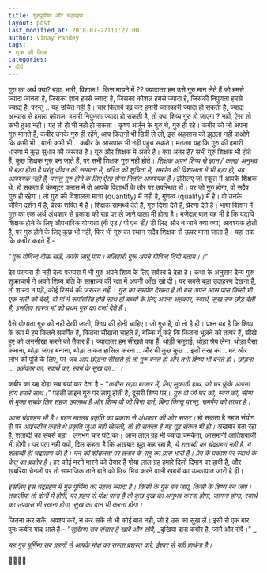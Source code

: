 ```yaml
---
title: गुरुपूर्णिमा और चंद्रग्रहण
layout: post
last_modified_at: 2018-07-27T11:27:00
author: Vinay Pandey
tags:
- शुक्र की फिक्र
categories:
- दीर्घ
---
```

गुरु का अर्थ क्या? 
बड़ा, भारी, विशाल !! 
किस मायने में ?? 
ज्यादातर हम उसे गुरु मान लेते हैं
जो हमसे ज्यादा जानता है,
जिसका ज्ञान हमसे ज्यादा है,
जिसका कौशल हमसे ज्यादा है,
जिसकी निपुणता हमसे ज्यादा है,
परन्तु .. यह उचित नही है।
चार किताबें पढ़ कर हमारी जानकारी ज्यादा हो सकती है, ज्यादा अभ्यास से हमारा कौशल, हमारी निपुणता ज्यादा हो सकती है,  तो क्या शिष्य गुरु हो जाएगा ? नही, ऐसा तो कभी हुआ नही। यह तो हो भी नही हो सकता। कृष्ण अर्जुन के गुरु थे, गुरु ही रहे। कबीर को जो अपना गुरु मानते हैं, कबीर उनके गुरु ही रहेंगे, आप कितनी भी डिग्री ले लो, इस अहसास को झुठला नही पाओगे कि कभी भी ..यानी कभी भी .. कबीर के आसपास भी नही पहुंच सकते। मतलब यह कि गुरु की हमारी धारणा में कुछ सुधार की जरूरत है। 
गुरु और शिक्षक में अंतर है। 
क्या अंतर है? 
सभी गुरु शिक्षक भी होते हैं, कुछ शिक्षक गुरु बन जाते हैं, पर सभी शिक्षक गुरु नही होते। *शिक्षक अपने शिष्य से ज्ञान / कला/ अनुभव में बड़ा होता है परंतु जीवन की समग्रता में, चरित्र की शुचिता में, समर्पण की विशालता में भी बड़ा हो, यह आवश्यक नही है, परन्तु गुरु होने के लिए ऐसा होना नितांत आवश्यक है।* इसिलए जो स्कूल में आपके शिक्षक थे, हो सकता है कंप्यूटर क्लास में वो आपके विद्यार्थी के तौर पर उपस्थित हों। पर जो गुरु होगा, वो सदैव गुरु ही रहेगा। तो गुरु की विशालता मात्रा (quantity) में नही है, गुणत्व (quality) में है। वो उनके जीवैन दर्शन में है, प्रेरक शक्ति में है। शिक्षक सामर्थ्य देते हैं, गुरु दिशा देते हैं, प्रेरणा देते हैं। भाषा विज्ञान में गुरु का एक अर्थ अंधकार से प्रकाश की राह पर ले जाने वाला भी होता है। 
मजेदार बात यह भी है कि यद्यपि शिक्षक होने के लिए औपचारिक योग्यता (बी एड / पी एच डी/ डी लिट् और न जाने क्या क्या) आवश्यक होती है, पर गुरु होने के लिए कुछ भी नही, फिर भी गुरु का स्थान सदैव शिक्षक से ऊपर माना जाता है। यहां तक कि कबीर कहते हैं -

_"गुरू गोविन्द दोऊ खड़े, काके लागूं पांय।_
_बलिहारी गुरू अपने गोविन्द दियो बताय।।"_

देव परम्परा ही नही दैत्य परम्परा में भी गुरु अपने शिष्य के लिए सर्वस्व दे देता है। कथा के अनुसार दैत्य गुरु शुक्राचार्य ने अपने शिष्य बलि के साम्राज्य की रक्षा में अपनी आँख खो दी। पर सबसे बड़ा उदाहरण देखना है, तो शास्त्र न पढ़ें, कोई रिसर्च की जरूरत नही। *गुरु का समर्पण देखना है तो बस अपने आस पास किसी भी एक नारी  को देखें, वो मां में रूपांतरित होते साथ ही बच्चों के लिए अपना अहंकार, स्वार्थ, सुख सब छोड़ देती है, इसलिए शास्त्र मां को प्रथम गुरु का दर्जा देते हैं।*

वैसे योग्यता गुरु की नही देखी जाती, शिष्य की होनी चाहिए। जो गुरु है, वो तो है ही। प्रश्न यह है कि शिष्य के रूप में हम कितने समर्पित हैं, कितना सीखना चाहते हैं, बल्कि यूँ कहें कि कितना भूलने को तत्पर हैं, सीखे हुए को अनसीखा करने को तैयार हैं। ज्यादातर हम सीखते क्या हैं, थोड़ी चतुराई, थोड़ा श्रेय लेना, थोड़ा पैसा कमाना, थोड़ा जगह बनाना, थोड़ा ताकत हासिल करना .. और भी कुछ कुछ .. इसी तरह का .. मद और लोभ की पूर्ति के लिए, पर *जब आप छोड़ना सीखते हो तो गुरु बनते हो और तभी शिष्य भी बनते हो। छोड़ना ... अहंकार का, स्वार्थ का, स्वयं के सुख का .. ।*

कबीर का यह दोहा सब बयां कर देता है -
_"कबीरा खड़ा बाजार में, लिए लुकाठी हाथ,_
_जो घर फूंके आपना होय हमारे साथ।"_
पहली लाइन गुरु पर लागू होती है, दूसरी शिष्य पर। *गुरु वो जो घर की, स्वयं की, सीमा से मुक्त सबके लिए सहज उपलब्ध है और शिष्य वो जो बिना शर्त, बिना किन्तु परन्तु, समर्पण को तत्पर है।*

*आज चंद्रग्रहण भी है। ग्रहण मतलब प्रकृति का प्रकाश से अंधकार की ओर सफर।* हो सकता है महज संयोग हो पर *आइंस्टीन कहते थे प्रकृति जुआ नही खेलती, तो हो सकता है यह गूढ़ संकेत भी हो।* अखबार बता रहा है, शताब्दी का सबसे बड़ा। लगभग चार घंटे का। आज लाल ग्रह भी ज्यादा चमकेगा, आसमानी आतिशबाजी भी होगी। पर पता नही क्यों, दिल कहता है कि अखबार झूठ कह रहा है, *ये शताब्दी का चंद्रग्रहण नही है, ये शताब्दी ही चंद्रग्रहण की है। मन की शीतलता पर तनाव के राहु का ग्रास भारी है। प्रेम के प्रकाश पर स्वार्थ के केतु का प्रकोप है।* हर कोई मरने मारने को तैयार है गोया लाल ग्रह हमारे दिलों दिमाग पर हावी है, और खबरिया चैनलों पर तो सामाजिक ताने बाने को छिन्न भिन्न करने वाली खबरों का उल्कापात जारी है ही। 

*इसलिए इस चंद्रग्रहण में गुरु पूर्णिमा का महत्व ज्यादा है। किसी के गुरु बन जाएं, किसी के शिष्य बन जाएं। तकलीफ तो दोनों में होगी, पर ग्रहण से मोक्ष पाना है तो कुछ दुख का अनुभव करना होगा, जागना होगा, स्वार्थ का उपवास भी रखना होगा, सुख का दान भी करना होगा।* 

जितना कर सकें, अवश्य करें, 
न कर सकें तो भी कोई बात नही,
जो है उस का सुख लें। 
इसी से एक बार पुनः कबीर याद आते हैं - 
_"सुखिया सब संसार है खावै और सोवै,_
_दुखिया दास कबीर है, जागै और रोवै।" _

*यह गुरु पूर्णिमा सब ग्रहणों से आपके मोक्ष का रास्ता प्रशस्त करे, ईश्वर से यही प्रार्थना है।* 

🙏🌷🌷🙏


